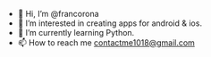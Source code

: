 - 👋 Hi, I’m @francorona
- 👀 I’m interested in creating apps for android & ios.
- 🌱 I’m currently learning Python.
- 📫 How to reach me contactme1018@gmail.com

<!---
francorona/francorona is a ✨ special ✨ repository because its `README.md` (this file) appears on your GitHub profile.
You can click the Preview link to take a look at your changes.
--->
